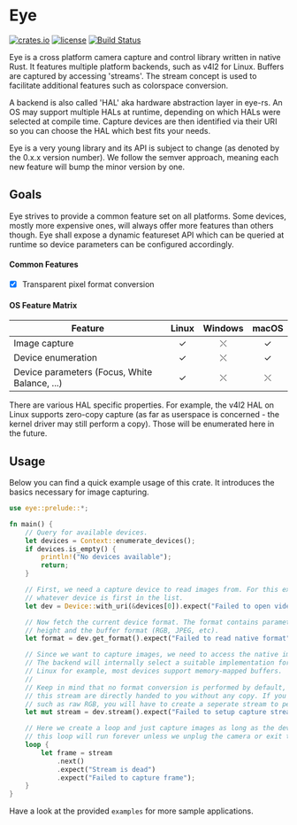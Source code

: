 # Eye

[![crates.io](https://img.shields.io/crates/v/eye.svg?style=for-the-badge)](https://crates.io/crates/eye)
[![license](https://img.shields.io/github/license/raymanfx/eye-rs?style=for-the-badge)](https://github.com/raymanfx/eye-rs/blob/master/LICENSE.txt)
[![Build Status](https://img.shields.io/travis/raymanfx/eye-rs/master.svg?style=for-the-badge&logo=travis)](https://travis-ci.org/raymanfx/eye-rs)

Eye is a cross platform camera capture and control library written in native Rust.
It features multiple platform backends, such as v4l2 for Linux. Buffers are captured by accessing
'streams'. The stream concept is used to facilitate additional features such as colorspace
conversion.

A backend is also called 'HAL' aka hardware abstraction layer in eye-rs. An OS may support multiple HALs at runtime, depending on which HALs were selected at compile time. Capture devices are then identified via their URI so you can choose the HAL which best fits your needs.

Eye is a very young library and its API is subject to change (as denoted by the 0.x.x version
number). We follow the semver approach, meaning each new feature will bump the minor version by one.

## Goals

Eye strives to provide a common feature set on all platforms. Some devices, mostly more expensive
ones, will always offer more features than others though. Eye shall expose a dynamic featureset API
which can be queried at runtime so device parameters can be configured accordingly.

#### Common Features

 * [x] Transparent pixel format conversion

#### OS Feature Matrix

| Feature                                       | Linux     | Windows   | macOS     |
| --------------------------------------------- |:---------:|:---------:|:---------:|
| Image capture                                 | &check;   | &#10540;  | &check;   |
| Device enumeration                            | &check;   | &#10540;  | &check;   |
| Device parameters (Focus, White Balance, ...) | &check;   | &#10540;  | &#10540;  |

There are various HAL specific properties. For example, the v4l2 HAL on Linux supports zero-copy capture (as far as userspace is concerned - the kernel driver may still perform a copy). Those will be enumerated here in the future.

## Usage
Below you can find a quick example usage of this crate. It introduces the basics necessary for image capturing.

```rust
use eye::prelude::*;

fn main() {
    // Query for available devices.
    let devices = Context::enumerate_devices();
    if devices.is_empty() {
        println!("No devices available");
        return;
    }

    // First, we need a capture device to read images from. For this example, let's just choose
    // whatever device is first in the list.
    let dev = Device::with_uri(&devices[0]).expect("Failed to open video device");

    // Now fetch the current device format. The format contains parameters such as frame width,
    // height and the buffer format (RGB, JPEG, etc).
    let format = dev.get_format().expect("Failed to read native format");

    // Since we want to capture images, we need to access the native image stream of the device.
    // The backend will internally select a suitable implementation for the platform stream. On
    // Linux for example, most devices support memory-mapped buffers.
    //
    // Keep in mind that no format conversion is performed by default, so the frames you get in
    // this stream are directly handed to you without any copy. If you need a common frame format
    // such as raw RGB, you will have to create a seperate stream to perform the conversion.
    let mut stream = dev.stream().expect("Failed to setup capture stream");

    // Here we create a loop and just capture images as long as the device produces them. Normally,
    // this loop will run forever unless we unplug the camera or exit the program.
    loop {
        let frame = stream
            .next()
            .expect("Stream is dead")
            .expect("Failed to capture frame");
    }
}
```

Have a look at the provided `examples` for more sample applications.
